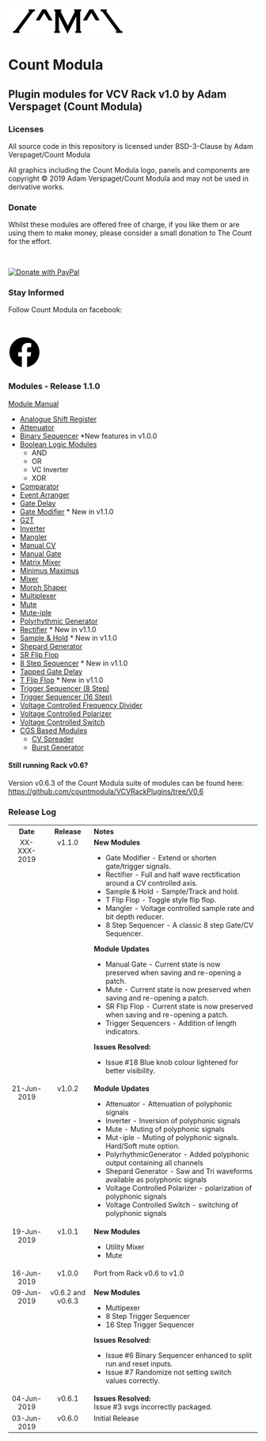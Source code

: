 ![alt text](./img/CountModulaLogo.png "Count Modula")
<h1>Count Modula</h1>
<h2>Plugin modules for VCV Rack v1.0 by Adam Verspaget (Count Modula)</h2>

<h3>Licenses</h3>

All source code in this repository is licensed under BSD-3-Clause by Adam Verspaget/Count Modula

All graphics including the Count Modula logo, panels and components are copyright © 2019 Adam Verspaget/Count Modula and may not be used in derivative works.

<h3>Donate</h3>
Whilst these modules are offered free of charge, if you like them or are using them to make money, please consider a small donation to The Count for the effort.
<p>&nbsp</p>
<a href="https://www.paypal.me/CountModula" target="_donate"><img src="https://www.paypalobjects.com/en_AU/i/btn/btn_donateCC_LG.gif" border="0" alt="Donate with PayPal"/></a>

<h3>Stay Informed</h3>
Follow Count Modula on facebook:
<p>&nbsp</p>
<a href="https://www.facebook.com/CountModula/"><img src="./img/facebook.png" alt="Count Modula on facebook"></a>

<h3>Modules - Release 1.1.0</h3>

<a href="MANUAL.md">Module Manual</a>

<ul>
<li><a href="./MANUAL.md#ASR">Analogue Shift Register</a>
<li><a href="./MANUAL.md#Attenuator">Attenuator</a>
<li><a href="./MANUAL.md#BinarySequencer">Binary Sequencer</a> *New features in v1.0.0
<li><a href="./MANUAL.md#BooleanLogic">Boolean Logic Modules</a>
	<ul>
		<li>AND
		<li>OR
		<li>VC Inverter
		<li>XOR
	</ul>
<li><a href="./MANUAL.md#Comparator">Comparator</a>
<li><a href="./MANUAL.md#EventArranger">Event Arranger</a>
<li><a href="./MANUAL.md#GateDelay">Gate Delay</a>
<li><a href="./MANUAL.md#GateModifier">Gate Modifier</a> * New in v1.1.0
<li><a href="./MANUAL.md#G2T">G2T</a>
<li><a href="./MANUAL.md#Inverter">Inverter</a>
<li><a href="./MANUAL.md#Mangler">Mangler</a>
<li><a href="./MANUAL.md#ManualCV">Manual CV</a>
<li><a href="./MANUAL.md#ManualGate">Manual Gate</a>
<li><a href="./MANUAL.md#MatrixMixer">Matrix Mixer</a>
<li><a href="./MANUAL.md#MinimusMaximus">Minimus Maximus</a>
<li><a href="./MANUAL.md#Mixer">Mixer</a>
<li><a href="./MANUAL.md#MorphShaper">Morph Shaper</a>
<li><a href="./MANUAL.md#Multiplexer">Multiplexer</a>
<li><a href="./MANUAL.md#Mute">Mute</a>
<li><a href="./MANUAL.md#Mute-iple">Mute-iple</a>
<li><a href="./MANUAL.md#PolyrhythmicGenerator">Polyrhythmic Generator</a>
<li><a href="./MANUAL.md#Rectifier">Rectifier</a> * New in v1.1.0
<li><a href="./MANUAL.md#SampleAndHold">Sample & Hold</a> * New in v1.1.0
<li><a href="./MANUAL.md#ShepardGenerator">Shepard Generator</a>
<li><a href="./MANUAL.md#SRFlipFlop">SR Flip Flop</a>
<li><a href="./MANUAL.md#StepSequencer8">8 Step Sequencer</a> * New in v1.1.0
<li><a href="./MANUAL.md#TappedGateDelay">Tapped Gate Delay</a>
<li><a href="./MANUAL.md#SRFlipFlop">T Flip Flop</a> * New in v1.1.0
<li><a href="./MANUAL.md#TriggerSequencer8">Trigger Sequencer (8 Step)</a>
<li><a href="./MANUAL.md#TriggerSequencer16">Trigger Sequencer (16 Step)</a>
<li><a href="./MANUAL.md#VCFrequencyDivider">Voltage Controlled Frequency Divider</a>
<li><a href="./MANUAL.md#VCPolarizer">Voltage Controlled Polarizer</a>
<li><a href="./MANUAL.md#VCSwitch">Voltage Controlled Switch</a>
<li><a href="./MANUAL.md#CGS">CGS Based Modules</a>
	<ul>
		<li><a href="./MANUAL.md#CVSpreader">CV Spreader</a>
		<li><a href="./MANUAL.md#BurstGenerator">Burst Generator</a>
	</ul>
</ul>

<h4>Still running Rack v0.6?</h4>
Version v0.6.3 of the Count Modula suite of modules can be found here:
<a href="https://github.com/countmodula/VCVRackPlugins/tree/V0.6">https://github.com/countmodula/VCVRackPlugins/tree/V0.6</a>

<h3>Release Log</h3>
<table>
	<tr valign="top">
		<th align="center">Date</th>
		<th align="center">Release</th>
		<th align="left">Notes</th>
	</tr>
	<tr valign="top">
		<td align="center">XX-XXX-2019</td>
		<td align="center">v1.1.0</td>
		<td align="left">
			<b>New Modules</b><br/>
			<ul>
				<li>Gate Modifier - Extend or shorten gate/trigger signals.
				<li>Rectifier - Full and half wave rectification around a CV controlled axis.
				<li>Sample & Hold - Sample/Track and hold.
				<li>T Flip Flop - Toggle style flip flop.
				<li>Mangler - Voltage controlled sample rate and bit depth reducer.
				<li>8 Step Sequencer - A classic 8 step Gate/CV Sequencer.
			</ul>
			<b>Module Updates</b><br/>
			<ul>
				<li>Manual Gate - Current state is now preserved when saving and re-opening a patch.
				<li>Mute - Current state is now preserved when saving and re-opening a patch.
				<li>SR Flip Flop - Current state is now preserved when saving and re-opening a patch.
				<li>Trigger Sequencers - Addition of length indicators.
			</ul>
			<b>Issues Resolved:</b><br/>
			<ul>
				<li>Issue #18 Blue knob colour lightened for better visibility.
			</ul>
		</td>
	</tr>
	<tr valign="top">
		<td align="center">21-Jun-2019</td>
		<td align="center">v1.0.2</td>
		<td align="left">
			<b>Module Updates</b><br/>
			<ul>
				<li>Attenuator - Attenuation of polyphonic signals
				<li>Inverter - Inversion of polyphonic signals
				<li>Mute - Muting of polyphonic signals
				<li>Mut-iple - Muting of polyphonic signals. Hard/Soft mute option.
				<li>PolyrhythmicGenerator  - Added polyphonic output containing all channels
				<li>Shepard Generator - Saw and Tri waveforms available as polyphonic signals
				<li>Voltage Controlled Polarizer - polarization of polyphonic signals
				<li>Voltage Controlled Switch - switching of polyphonic signals
			</ul>
		</td>
	</tr>
	<tr valign="top">
		<td align="center">19-Jun-2019</td>
		<td align="center">v1.0.1</td>
		<td align="left">
			<b>New Modules</b><br/>
			<ul>
				<li>Utility Mixer
				<li>Mute
			</ul>
		</td>
	</tr>
	<tr valign="top">
		<td align="center">16-Jun-2019</td>
		<td align="center">v1.0.0</td>
		<td align="left">
			Port from Rack v0.6 to v1.0
		</td>
	</tr>
	<tr valign="top">
		<td align="center">09-Jun-2019</td>
		<td align="center">v0.6.2 and v0.6.3</td>
		<td align="left">
			<b>New Modules</b><br/>
			<ul>
				<li>Multipexer
				<li>8 Step Trigger Sequencer
				<li>16 Step Trigger Sequencer
			</ul>
			<b>Issues Resolved:</b><br/>
			<ul>
				<li>Issue #6 Binary Sequencer enhanced to split run and reset inputs.
				<li>Issue #7 Randomize not setting switch values correctly.
			</ul>
		</td>
	</tr>
	<tr valign="top">
		<td align="center">04-Jun-2019</td>
		<td align="center">v0.6.1</td>
		<td align="left">
			<b>Issues Resolved:</b><br/>
			Issue #3 svgs incorrectly packaged.<br/>
		</td>
	</tr>
	<tr valign="top">
		<td align="center">03-Jun-2019</td>
		<td align="center">v0.6.0</td>
		<td>Initial Release</td>
	</tr>
</table>



